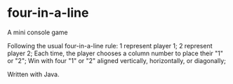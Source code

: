 # four-in-a-line
A mini console game

Following the usual four-in-a-line rule:
  1 represent player 1;
  2 represent player 2;
  Each time, the player chooses a column number to place their "1" or "2";
  Win with four "1" or "2" aligned vertically, horizontally, or diagonally;

Written with Java.
